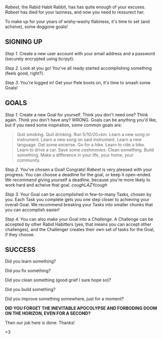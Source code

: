 _Rabeet_, the Rabid Habit Rabbit, has has quite enough of your excuses. _Rabeet_ has died for your laziness, and now you need to ressurect her.

To make up for your years of wishy-washy flakiness, it's time to set (and acheive), some doggone goals!

## **SIGNING UP** ##
_Step 1._ Create a new user account with your email address and a password (securely encrypted using bcrpyt).

_Step 2._ Look at you go! You've all ready started accomplishing something (feels good, right?).

_Step 3._ You're logged in! Get your Pele boots on, it's time to smash some Goals!

## **GOALS** ##
_Step 1._ Create a new Goal for yourself. Think you don't need one? Think again. Think you don't have any? WRONG. Goals can be anything you'd like, but if you need some inspiration, some common goals are:

>Quit smoking. Quit drinking. Run 5/10/20+km. Learn a new song or instrument. Learn a new song on said instrument. Learn a new language. Get some excerise. Go for a hike. Learn to ride a bike. Learn to drive a car. Save some $cash monies$. Clean something. Build something. Make a difference in your life, your home, your community.

_Step 2._ You've chosen a Goal! Congrats! _Rabeet_ is very pleased with your progress. You can choose a deadline for the goal, or keep it open-ended. We recommend giving yourself a deadline, because you're more likely to work hard and acheive that goal. _coughLAZYcough_

_Step 3._ Your Goal can be accomplished in few-to-many Tasks, chosen by you. Each Task you complete gets you one step closer to achieving your overall Goal. We recommend breaking your Tasks into smaller chunks that you can accomplish easier!

_Step 4._ You can also make your Goal into a _*Challenge*_. A Challenge can be accepted by other Rabid Habitters (yes, that means you can accept other challenges), and the Challenger creates their own set of tasks for the Goal, if they choose.

## **SUCCESS** ##

Did you learn something?

Did you fix something?

Did you clean something (good grief I sure hope so)?

Did you build something?

Did you improve something somewhere, just for a moment?

**DID YOU FORGET THE INEVITABLE APOCOLYPSE AND FORBODING DOOM ON THE HORIZON, EVEN FOR A SECOND?**


Then our job here is done.
Thanks!

<3
